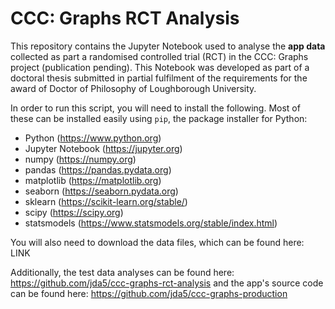 # CCC: Graphs RCT Analysis

This repository contains the Jupyter Notebook used to analyse the **app data** collected as part a randomised controlled trial (RCT) in the CCC: Graphs project (publication pending). This Notebook was developed as part of a doctoral thesis submitted in partial fulfilment of the requirements for the award of Doctor of Philosophy of Loughborough University.

In order to run this script, you will need to install the following. Most of these can be installed easily using `pip`, the package installer for Python:

* Python (https://www.python.org)
* Jupyter Notebook (https://jupyter.org)
* numpy (https://numpy.org)
* pandas (https://pandas.pydata.org)
* matplotlib (https://matplotlib.org)
* seaborn (https://seaborn.pydata.org)
* sklearn (https://scikit-learn.org/stable/)
* scipy (https://scipy.org)
* statsmodels (https://www.statsmodels.org/stable/index.html)

You will also need to download the data files, which can be found here: LINK

Additionally, the test data analyses can be found here: https://github.com/jda5/ccc-graphs-rct-analysis and the app's source code can be found here: https://github.com/jda5/ccc-graphs-production
